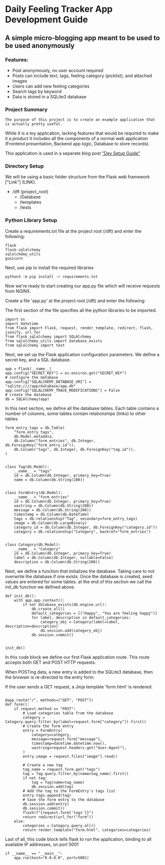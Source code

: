 # Daily Feeling Tracker App Development Guide #

## A simple micro-blogging app meant to be used to be used anonymously ##

### Features: ###
  - Post anonymously, no user account required
  - Posts can include text, tags, feeling category (picklist), and attached images
  - Users can add new feeling categories
  - Search tags by keyword
  - Data is stored in a SQLite3 database


### Project Summary ###

    The purpose of this project is to create an example application that is actually pretty useful.

While it is a toy application, lacking features that would be required to make it a _product_
it includes all the components of a normal web application (Frontend presentation, Backend app logic, Database to store records).

This application is used in a separate blog post ["Dev Setup Guide"](2023-08-10-dev-setup-guide)


### Directory Setup ###

We will be using a basic folder structure from the Flask web framework ["Link"] (LINK).

- /dft (project_root)
  - /Database
  - /templates
  - /tests
  
### Python Library Setup ###

Create a requirements.txt file at the project root (/dft) and enter the following:
```
flask
flask-sqlalchemy
sqlalchemy_utils
gunicorn
```

Next, use pip to install the required libraries

```
python3 -m pip install -r requirements.txt
```

Now we're ready to start creating our app.py file which will receive requests from NGINX. 

Create a file 'app.py' at the project root (/dft) and enter the following:

The first section of the file specifies all the python libraries to be imported.

```
import os
import datetime
from flask import Flask, request, render_template, redirect, flash, jsonify, url_for
from flask_sqlalchemy import SQLAlchemy
from sqlalchemy_utils import database_exists
from sqlalchemy import text
```

Next, we set up the Flask application configuration parameters. We define a secret key, and a SQL database.

```
app = Flask(__name__)
app.config["SECRET_KEY"] = os.environ.get("SECRET_KEY")
# configure the database
app.config["SQLALCHEMY_DATABASE_URI"] = "sqlite:////app/database/app.db"
app.config["SQLALCHEMY_TRACK_MODIFICATIONS"] = False
# create the database
db = SQLAlchemy(app)

```

In this next section, we define all the database tables. Each table contains a number of columns, some tables contain relationships (links) to other tables.

```
form_entry_tags = db.Table(
    "form_entry_tags",
    db.Model.metadata,
    db.Column("form_entries", db.Integer, db.ForeignKey("form_entry.id")),
    db.Column("tags", db.Integer, db.ForeignKey("tag.id")),
)


class Tag(db.Model):
    __name__ = "tags"
    id = db.Column(db.Integer, primary_key=True)
    name = db.Column(db.String(100))


class FormEntry(db.Model):
    __name__ = "form_entries"
    id = db.Column(db.Integer, primary_key=True)
    uastring = db.Column(db.String(200))
    message = db.Column(db.String(200))
    timestamp = db.Column(db.DateTime)
    tags = db.relationship("Tag", secondary=form_entry_tags)
    image = db.Column(db.LargeBinary)
    category_id = db.Column(db.Integer, db.ForeignKey("category.id"))
    category = db.relationship("Category", backref="form_entries")


class Category(db.Model):
    __name__ = "Category"
    id = db.Column(db.Integer, primary_key=True)
    label = db.Column(db.Integer, nullable=False)
    description = db.Column(db.String(200))

```

Next, we define a function that initializes the database. Taking care to not overwrite the database if one exists. Once the database is created, seed values are entered for some tables. at the end of this section we call the init_db function we defined above.

```
def init_db():
    with app.app_context():
        if not database_exists(db.engine.url):
            db.create_all()
            default_categories = [("Happy", "You are feeling happy")]
            for label, description in default_categories:
                category_obj = Category(label=label, description=description)
                db.session.add(category_obj)
            db.session.commit()


init_db()
```

In this code block we define our first Flask application route. This route accepts both GET and POST HTTP requests.

When POSTing data, a new entry is added to the SQLite3 database, then the browser is re-directed to the entry form.

If the user sends a GET request, a Jinja template 'form.html' is rendered.

```

@app.route("/", methods=["GET", "POST"])
def form():
    if request.method == "POST":
        # Load categories table from the database
        category = Category.query.filter_by(label=request.form["category"]).first()
        # Create the form entry
        entry = FormEntry(
            category=category,
            message=request.form["message"],
            timestamp=datetime.datetime.now(),
            uastring=request.headers.get("User-Agent"),
        )
        entry.image = request.files["image"].read()

        # Create a new tag
        tag_name = request.form.get("tags")
        tag = Tag.query.filter_by(name=tag_name).first()
        if not tag:
            tag = Tag(name=tag_name)
            db.session.add(tag)
        # Add the tag to the FormEntry's tags list
        entry.tags.append(tag)
        # Save the form entry to the database
        db.session.add(entry)
        db.session.commit()
        flash(f"{request.form['tags']}")
        return redirect(url_for("form"))
    else:
        categories = Category.query.all()
        return render_template("form.html", categories=categories)
```

Last of all, this code block tells flask to run the application, binding to all available IP addresses, on port 5001

```
if __name__ == "__main__":
    app.run(host="0.0.0.0", port=5001)
```